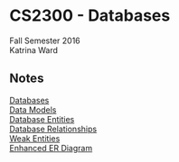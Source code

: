 # CS2300 - Databases
Fall Semester 2016   
Katrina Ward 



## Notes 
[Databases](notes/Databases.md)    
[Data Models](notes/DataModels.md)     
[Database Entities](notes/DatabaseEntities.md)    
[Database Relationships](notes/DatabaseRelationships.md)        
[Weak Entities](notes/WeakEntities.md)     
[Enhanced ER Diagram](notes/EERDiagram.md)            
